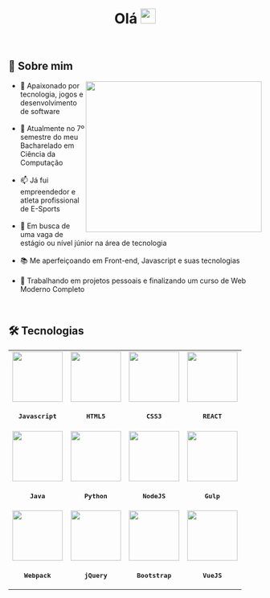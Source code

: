 <h1 align='center'>Olá <img src="https://raw.githubusercontent.com/kaueMarques/kaueMarques/master/hi.gif" height="30px"></h1>
<br>
<h2 align='left'>👤 Sobre mim</h2>

<a href="https://github.com/giovanibaldan/github-readme-stats">
  <img align="right" width='350px' height='300px' src="https://github-readme-stats.vercel.app/api/top-langs/?username=giovanibaldan&layout=donut-vertical&theme=dark" />
</a>

<ul align='left'>
  <li>🤍 Apaixonado por tecnologia, jogos e desenvolvimento de software</li>
  <br>
  <li>🌱 Atualmente no 7º semestre do meu Bacharelado em Ciência da Computação</li>
  <br>
  <li>📫 Já fui empreendedor e atleta profissional de E-Sports</li>
  <br>
  <li>👯 Em busca de uma vaga de estágio ou nível júnior na área de tecnologia</li>
  <br>
  <li>📚 Me aperfeiçoando em Front-end, Javascript e suas tecnologias</li>
  <br>
  <li>🔭 Trabalhando em projetos pessoais e finalizando um curso de Web Moderno Completo</li>
</ul>
<br>

<h2 align='left'>🛠 Tecnologias</h2>
<table align="center" height="620px">
  
  <tr align='center'>
    <td>
      <img src="https://skillicons.dev/icons?i=js" width='100px'/>
      <sub align="center">
        <h3> <pre> <b>Javascript</b> </pre> </h3>
      </sub>
    </td>
    <td>
      <img src="https://skillicons.dev/icons?i=html" width='100px'/>
      <sub align="center">
        <h3> <pre> <b>HTML5</b> </pre> </h3>
      </sub>
    </td>
    <td>
      <img src="https://skillicons.dev/icons?i=css" width='100px'/>
      <sub align="center">
        <h3> <pre> <b>CSS3</b> </pre> </h3>      </sub>
    </td>
    <td>
      <img src="https://skillicons.dev/icons?i=react" width='100px'/>
      <sub align="center">
        <h3> <pre> <b>REACT</b> </pre> </h3>      </sub>
    </td>
  </tr>
  
  <tr align='center'>
    <td>
      <img src="https://skillicons.dev/icons?i=java" width='100px'/>
      <sub align="center">
        <h3> <pre> <b>Java</b> </pre> </h3>
      </sub>
    </td>
    <td>
      <img src="https://skillicons.dev/icons?i=python" width='100px'/>
      <sub align="center">
        <h3> <pre> <b>Python</b> </pre> </h3>
      </sub>
    </td>
    <td>
      <img src="https://skillicons.dev/icons?i=nodejs" width='100px'/>
      <sub align="center">
        <h3> <pre> <b>NodeJS</b> </pre> </h3>      </sub>
    </td>
    <td>
      <img src="https://skillicons.dev/icons?i=gulp" width='100px'/>
      <sub align="center">
        <h3> <pre> <b>Gulp</b> </pre> </h3>      </sub>
    </td>
  
  <tr align='center'>
    <td>
      <img src="https://skillicons.dev/icons?i=webpack" width='100px'/>
      <sub align="center">
        <h3> <pre> <b>Webpack</b> </pre> </h3>
      </sub>
    </td>
    <td>
      <img src="https://skillicons.dev/icons?i=jquery" width='100px'/>
      <sub align="center">
        <h3> <pre> <b>jQuery</b> </pre> </h3>
      </sub>
    </td>
    <td>
      <img src="https://skillicons.dev/icons?i=bootstrap" width='100px'/>
      <sub align="center">
        <h3> <pre> <b>Bootstrap</b> </pre> </h3>      </sub>
    </td>
    <td>
      <img src="https://skillicons.dev/icons?i=vue" width='100px'/>
      <sub align="center">
        <h3> <pre> <b>VueJS</b> </pre> </h3>      </sub>
    </td>
  </tr>
  
</table>

<!--Here are some ideas to get you started:

- 🔭 I’m currently working on ...
- 🌱 I’m currently learning ...
- 👯 I’m looking to collaborate on ...
- 🤔 I’m looking for help with ...
- 💬 Ask me about ...
- 📫 How to reach me: ...
- 😄 Pronouns: ...
- ⚡ Fun fact: ...
-->
